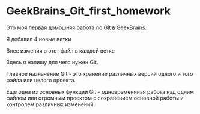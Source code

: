 # GeekBrains_Git_first_homework

Это моя первая домошняя работа по Git в GeekBrains.

Я добавил 4 новые ветки

Внес измения в этот файл в каждой ветке

Здесь я напишу для чего нужен Git. 

Главное назначение Git - это хранение различных версий одного и того файла или целого проекта.

Еще одна из основных функций Git - одновременнная работа над одним файлом или огромным проектом с сохранением основной работы и контролем различных изменений.
